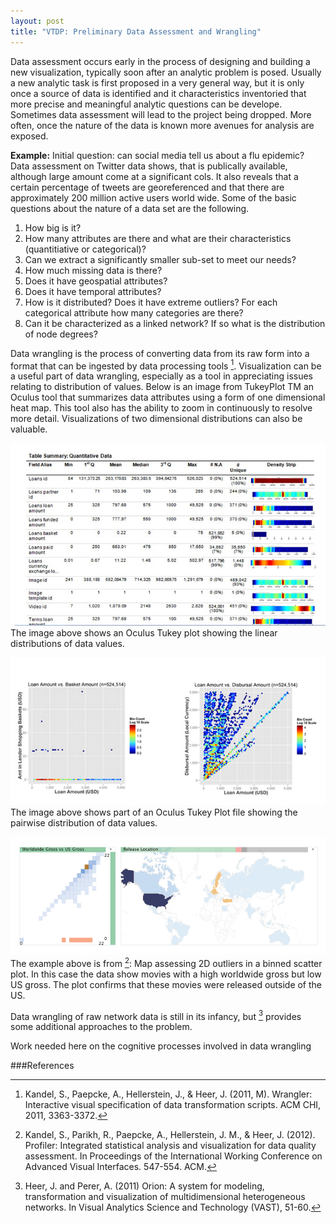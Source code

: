 ```yaml
---
layout: post
title: "VTDP: Preliminary Data Assessment and Wrangling"
--- 
```

 
Data assessment occurs early in the process of designing and building a new visualization, typically soon after an analytic problem is posed. Usually a new analytic task is first proposed in a very general way,  but it is only once a source of data is identified and it characteristics inventoried that more precise and meaningful analytic questions can be develope.  Sometimes data assessment will lead to the project being dropped. More often, once the nature of the data is known more avenues for analysis are exposed.

**Example:** Initial question: can social media tell us about a flu epidemic?  Data assessment on Twitter data shows, that is publically available, although large amount come at a significant cols. It also reveals that a certain percentage of tweets are georeferenced and that there are approximately 200 million active users world wide. 
Some of the basic questions about the nature of a data set are the following. 
1. How big is it? 
2. How many attributes are there and what are their characteristics (quantitiative or categorical)? 
3. Can we extract a significantly smaller sub-set to meet our needs? 
4. How much missing data is there? 
5. Does it have geospatial attributes? 
6. Does it have temporal attributes? 
7. How is it distributed? Does it have extreme outliers? For each categorical attribute how many categories are there? 
8. Can it be characterized as a linked network? If so what is the distribution of node degrees?

Data wrangling is the process of converting data from its raw form into a format that can be ingested by data processing tools [^1]. Visualization can be a useful part of data wrangling, especially as a tool in appreciating issues relating to distribution of values. Below is an image from TukeyPlot TM an Oculus tool that summarizes data attributes using a form of one dimensional heat map. This tool also has the ability to zoom in continuously to resolve more detail. Visualizations of two dimensional distributions can also be valuable. 

![Linear distribution of data values](/images/Oculus_Assess_1.jpg)
The image above shows an Oculus Tukey plot showing the linear distributions of data values.

![Pairwise distribution of data values](/images/Oculus_2D.jpg)
The image above shows part of an Oculus Tukey Plot file showing the pairwise distribution of data values. 


![Outliers in data](/images/Kandel.jpg)
The example above is from [^2]: Map assessing 2D outliers in a binned scatter plot.  In this case the data show movies with a high worldwide gross but low US gross. The plot confirms that these movies were released outside of the US.

Data wrangling of raw network data is still in its infancy, but [^3] provides some additional approaches to the problem.


Work needed here on the cognitive processes involved in data wrangling 

###References 
[^1]: Kandel, S., Paepcke, A., Hellerstein, J., & Heer, J. (2011, M). Wrangler: Interactive visual specification of data transformation scripts. ACM CHI, 2011, 3363-3372. 
[^2]: Kandel, S., Parikh, R., Paepcke, A., Hellerstein, J. M., & Heer, J. (2012). Profiler: Integrated statistical analysis and visualization for data quality assessment. In Proceedings of the International Working Conference on Advanced Visual Interfaces. 547-554. ACM. 
[^3]: Heer, J. and Perer, A. (2011) Orion: A system for modeling, transformation and visualization of multidimensional heterogeneous networks. In Visual Analytics Science and Technology (VAST), 51-60. 
